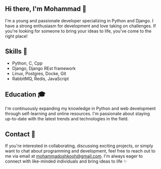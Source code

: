  
## Hi there, I'm Mohammad 👋 
I'm a young and passionate developer specializing in Python and Django. I have a strong enthusiasm for development and love taking on challenges. If you're looking for someone to bring your ideas to life, you've come to the right place!

## Skills 🚀
- Python, C, Cpp
- Django, Django REst framework
- Linux, Postgres, Docke, Git
- RabbitMQ, Redis, JavaScript

## Education 🎓

I'm continuously expanding my knowledge in Python and web development through self-learning and online resources. I'm passionate about staying up-to-date with the latest trends and technologies in the field.

## Contact 🤝
If you're interested in collaborating, discussing exciting projects, or simply want to chat about programming and development, feel free to reach out to me via email at mohammadoshkooh@gmail.com. I'm always eager to connect with like-minded individuals and bring ideas to life ✨
